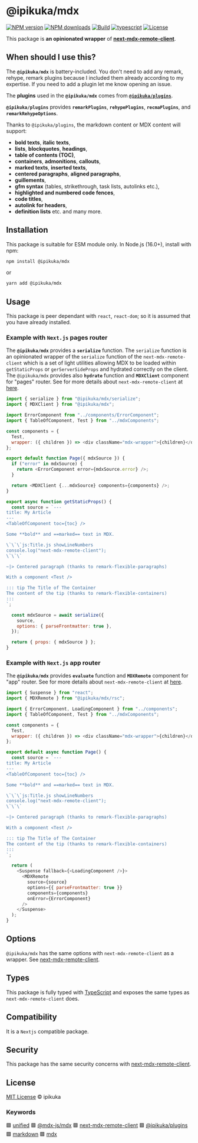 # @ipikuka/mdx

[![NPM version][badge-npm-version]][npm-package-url]
[![NPM downloads][badge-npm-download]][npm-package-url]
[![Build][badge-build]][github-workflow-url]
[![typescript][badge-typescript]][typescript-url]
[![License][badge-license]][github-license-url]

This package is **an opinionated wrapper** of **[next-mdx-remote-client][next-mdx-remote-client]**.

## When should I use this?

The **`@ipikuka/mdx`** is battery-included. You don't need to add any remark, rehype, remark plugins because I included them already according to my expertise. If you need to add a plugin let me know opening an issue.

The **plugins** used in the **`@ipikuka/mdx`** comes from [**`@ipikuka/plugins`**](https://github.com/ipikuka/plugins/).

**`@ipikuka/plugins`** provides **`remarkPlugins`**, **`rehypePlugins`**, **`recmaPlugins`**, and **`remarkRehypeOptions`**.

Thanks to `@ipikuka/plugins`, the markdown content or MDX content will support:
+ **bold texts**, **italic texts**,
+ **lists**, **blockquotes**, **headings**,
+ **table of contents (TOC)**,
+ **containers**, **admonitions**, **callouts**,
+ **marked texts**, **inserted texts**,
+ **centered paragraphs**, **aligned paragraphs**,
+ **guillements**, 
+ **gfm syntax** (tables, strikethrough, task lists, autolinks etc.),
+ **highlighted and numbered code fences**,
+ **code titles**,
+ **autolink for headers**,
+ **definition lists** etc. and many more.

## Installation

This package is suitable for ESM module only. In Node.js (16.0+), install with npm:

```bash
npm install @ipikuka/mdx
```

or

```bash
yarn add @ipikuka/mdx
```

## Usage

This package is peer dependant with `react`, `react-dom`; so it is assumed that you have already installed.

### Example with `Next.js` pages router

The **`@ipikuka/mdx`** provides a **`serialize`** function. The `serialize` function is an opinionated wrapper of the `serialize` function of the `next-mdx-remote-client` which is a set of light utilities allowing MDX to be loaded within `getStaticProps` or `gerServerSideProps` and hydrated correctly on the client. The `@ipikuka/mdx` provides also **`hydrate`** function and **`MDXClient`** component for "pages" router. See for more details about `next-mdx-remote-client` at [here](https://github.com/ipikuka/next-mdx-remote-client?tab=readme-ov-file#the-part-associated-with-nextjs-pages-router).

```js
import { serialize } from "@ipikuka/mdx/serialize";
import { MDXClient } from "@ipikuka/mdx";

import ErrorComponent from "../components/ErrorComponent";
import { TableOfComponent, Test } from "../mdxComponents";

const components = {
  Test,
  wrapper: ({ children }) => <div className="mdx-wrapper">{children}</div>,
};

export default function Page({ mdxSource }) {
  if ("error" in mdxSource) {
    return <ErrorComponent error={mdxSource.error} />;
  }

  return <MDXClient {...mdxSource} components={components} />;
}

export async function getStaticProps() {
  const source = `---
title: My Article
---
<TableOfComponent toc={toc} />

Some **bold** and ==marked== text in MDX.

\`\`\`js:Title.js showLineNumbers
console.log("next-mdx-remote-client");
\`\`\`

~|> Centered paragraph (thanks to remark-flexible-paragraphs)

With a component <Test />

::: tip The Title of The Container
The content of the tip (thanks to remark-flexible-containers)
:::
`;

  const mdxSource = await serialize({
    source,
    options: { parseFrontmatter: true },
  });

  return { props: { mdxSource } };
}
```

### Example with `Next.js` app router

The **`@ipikuka/mdx`** provides **`evaluate`** function and **`MDXRemote`** component for "app" router. See for more details about `next-mdx-remote-client` at [here](https://github.com/ipikuka/next-mdx-remote-client?tab=readme-ov-file#the-part-associated-with-nextjs-app-router).

```js
import { Suspense } from "react";
import { MDXRemote } from "@ipikuka/mdx/rsc";

import { ErrorComponent, LoadingComponent } from "../components";
import { TableOfComponent, Test } from "../mdxComponents";

const components = {
  Test,
  wrapper: ({ children }) => <div className="mdx-wrapper">{children}</div>,
};

export default async function Page() {
  const source = `---
title: My Article
---
<TableOfComponent toc={toc} />

Some **bold** and ==marked== text in MDX.

\`\`\`js:Title.js showLineNumbers
console.log("next-mdx-remote-client");
\`\`\`

~|> Centered paragraph (thanks to remark-flexible-paragraphs)

With a component <Test />

::: tip The Title of The Container
The content of the tip (thanks to remark-flexible-containers)
:::
`;

  return (
    <Suspense fallback={<LoadingComponent />}>
      <MDXRemote
        source={source}
        options={{ parseFrontmatter: true }}
        components={components}
        onError={ErrorComponent}
      />
    </Suspense>
  );
}
```

## Options

`@ipikuka/mdx` has the same options with `next-mdx-remote-client` as a wrapper. See [next-mdx-remote-client][next-mdx-remote-client].

## Types

This package is fully typed with [TypeScript][typescript-url] and exposes the same types as `next-mdx-remote-client` does.

## Compatibility

It is a `Nextjs` compatible package.

## Security

This package has the same security concerns with [next-mdx-remote-client][next-mdx-remote-client].

## License

[MIT License](./LICENSE) © ipikuka

### Keywords

🟩 [unified][unifiednpm] 🟩 [@mdx-js/mdx][mdx-jsnpm] 🟩 [next-mdx-remote-client][next-mdx-remote-client] 🟩 [@ipikuka/plugins][ipikukapluginsnpm] 🟩 [markdown][markdownnpm] 🟩 [mdx][mdxnpm]

[unifiednpm]: https://www.npmjs.com/search?q=keywords:unified
[mdx-jsnpm]: https://www.npmjs.com/package/@mdx-js/mdx
[next-mdx-remote-client]: https://github.com/ipikuka/next-mdx-remote-client
[ipikukapluginsnpm]: https://www.npmjs.com/package/@ipikuka/plugins
[markdownnpm]: https://www.npmjs.com/search?q=keywords:markdown
[mdxnpm]: https://www.npmjs.com/search?q=keywords:mdx

[badge-npm-version]: https://img.shields.io/npm/v/@ipikuka/mdx
[badge-npm-download]: https://img.shields.io/npm/dt/@ipikuka/mdx
[npm-package-url]: https://www.npmjs.com/package/@ipikuka/mdx

[badge-license]: https://img.shields.io/github/license/ipikuka/mdx
[github-license-url]: https://github.com/ipikuka/mdx/blob/main/LICENSE

[badge-build]: https://github.com/ipikuka/mdx/actions/workflows/publish.yml/badge.svg
[github-workflow-url]: https://github.com/ipikuka/mdx/actions/workflows/publish.yml

[badge-typescript]: https://img.shields.io/npm/types/@ipikuka/mdx
[typescript-url]: https://www.typescriptlang.org/
